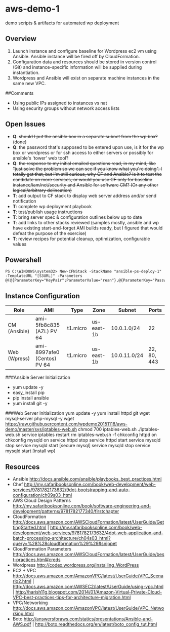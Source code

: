# aws-demo-1
demo scripts &amp; artifacts for automated wp deployment

## Overview
1. Launch instance and configure baseline for Wordpress ec2 vm using Ansible. Ansible instance will be fired off by CloudFormation.
2. Configuration data and resources should be stored in version control (Git) and instance-specific information will be supplied during instantiation.
3. Wordpress and Ansible will exist on separate machine instances in the same new VPC.

##Comments
* Using public IPs assigned to instances vs nat
* Using security groups without network access lists

## Open Issues

* **Q**: ~~should I put the ansible box in a separate subnet from the wp box?~~ (done)
* **Q**: the password that's supposed to be entered upon use, is it for the wp box or wordpress or for ssh access to either servers or possibly for ansible's 'tower' web tool?
* **Q**: ~~the response to my initial emailed questions read, in my mind, like "just solve the problem so we can see if you know what you're doing". I totally get that, but I'm still curious, why CF and Ansible? Is it to test the candidate on more services, or would you use CF only for baseline instance/iam/net/security and Ansible for software CM? (Or any other logical/arbitrary delineation)~~
* **T**: add output to CF stack to display web server address and/or send notification
* **T**: complete wp deployment playbook
* **T**: test/publish usage instructions
* **T**: bring server spec & configuration outlines below up to date
* **T**: add links to other stacks reviewed (samples mostly, ansible and wp have existing start-and-forget AMI builds ready, but I figured that would defeat the purpose of the exercise)
* **T**: review recipes for potential cleanup, optimization, configurable values

## Powershell
    PS C:\WINDOWS\system32> New-CFNStack -StackName "ansible-ps-deploy-1" -TemplateURL "[S3URL]" -Parameters @(@{ParameterKey="KeyPair";ParameterValue="rean"},@{ParameterKey="Password";ParameterValue="0a2z45b67y8"})

## Instance Configuration

Role | AMI | Type | Zone | Subnet | Ports
---|---|---|---|---|---
CM (Ansible) | ami-5fb8c835 (AZL) PV 64| t1.micro | us-east-1b|10.0.1.0/24|22
Web (Wpress) | ami-8997afe0 (Centos) PV 64|t1.micro|us-east-1b|10.0.11.0/24|22, 80, 443

###Ansible Server Initialization
  * yum update -y
  * easy_install pip
  * pip install ansible
  * yum install git -y

###Web Server Initialization
    yum update -y
    yum install httpd git wget mysql-server php-mysql -y
    wget  https://raw.githubusercontent.com/wpdemo20151118/aws-demo/master/sys/iptables-web.sh
    chmod 700 iptables-web.sh
    ./iptables-web.sh
    service iptables restart
    rm iptables-web.sh -f
    chkconfig httpd on
    chkconfig mysqld on
    service httpd stop
    service httpd start
    service mysqld stop
    service mysqld start
    [secure mysql]
    service mysqld stop
    service mysqld start
    [install wp]
    

## Resources
* Ansible http://docs.ansible.com/ansible/playbooks_best_practices.html
* Chef http://my.safaribooksonline.com/book/web-development/web-services/9781782173632/9dot-bootstrapping-and-auto-configuration/ch09s03_html
* AWS Cloud Design Patterns  http://my.safaribooksonline.com/book/software-engineering-and-development/patterns/9781782177340/firstchapter
* CloudFormation http://docs.aws.amazon.com/AWSCloudFormation/latest/UserGuide/GettingStarted.html | http://my.safaribooksonline.com/book/web-development/web-services/9781782173632/4dot-web-application-and-batch-processing-architecture/ch04s03_html?query=%28%28cloudformation%29%29#snippet
* CloudFormation Parameters http://docs.aws.amazon.com/AWSCloudFormation/latest/UserGuide/best-practices.html#creds
* Wordpress http://codex.wordpress.org/Installing_WordPress
* EC2 + VPC http://docs.aws.amazon.com/AmazonVPC/latest/UserGuide/VPC_Scenario2.html |  http://docs.aws.amazon.com/AWSEC2/latest/UserGuide/using-vpc.html | http://harish11g.blogspot.com/2014/01/Amazon-Virtual-Private-Cloud-VPC-best-practices-tips-for-architecture-migration.html
* VPC/Networking http://docs.aws.amazon.com/AmazonVPC/latest/UserGuide/VPC_Networking.html
* Boto http://answersforaws.com/statics/presentations/Ansible-and-AWS.pdf | http://boto.readthedocs.org/en/latest/boto_config_tut.html
